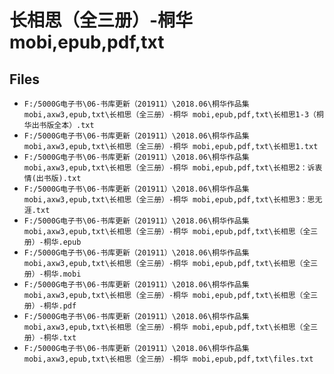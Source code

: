 # 长相思（全三册）-桐华 mobi,epub,pdf,txt

## Files

- `F:/5000G电子书\06-书库更新（201911）\2018.06\桐华作品集 mobi,axw3,epub,txt\长相思（全三册）-桐华 mobi,epub,pdf,txt\长相思1-3（桐华出书版全本）.txt`
- `F:/5000G电子书\06-书库更新（201911）\2018.06\桐华作品集 mobi,axw3,epub,txt\长相思（全三册）-桐华 mobi,epub,pdf,txt\长相思1.txt`
- `F:/5000G电子书\06-书库更新（201911）\2018.06\桐华作品集 mobi,axw3,epub,txt\长相思（全三册）-桐华 mobi,epub,pdf,txt\长相思2：诉衷情(出书版).txt`
- `F:/5000G电子书\06-书库更新（201911）\2018.06\桐华作品集 mobi,axw3,epub,txt\长相思（全三册）-桐华 mobi,epub,pdf,txt\长相思3：思无涯.txt`
- `F:/5000G电子书\06-书库更新（201911）\2018.06\桐华作品集 mobi,axw3,epub,txt\长相思（全三册）-桐华 mobi,epub,pdf,txt\长相思（全三册）-桐华.epub`
- `F:/5000G电子书\06-书库更新（201911）\2018.06\桐华作品集 mobi,axw3,epub,txt\长相思（全三册）-桐华 mobi,epub,pdf,txt\长相思（全三册）-桐华.mobi`
- `F:/5000G电子书\06-书库更新（201911）\2018.06\桐华作品集 mobi,axw3,epub,txt\长相思（全三册）-桐华 mobi,epub,pdf,txt\长相思（全三册）-桐华.pdf`
- `F:/5000G电子书\06-书库更新（201911）\2018.06\桐华作品集 mobi,axw3,epub,txt\长相思（全三册）-桐华 mobi,epub,pdf,txt\长相思（全三册）-桐华.txt`
- `F:/5000G电子书\06-书库更新（201911）\2018.06\桐华作品集 mobi,axw3,epub,txt\长相思（全三册）-桐华 mobi,epub,pdf,txt\files.txt`
